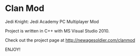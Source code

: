 Clan Mod
=========

Jedi Knight: Jedi Academy PC Multiplayer Mod

Project is written in C++ with MS Visual Studio 2010. 

Check out the project page at http://newagesoldier.com/clanmod

ENJOY!
